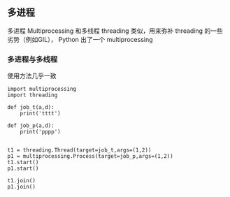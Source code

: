## 多进程
多进程 Multiprocessing 和多线程 threading 类似，用来弥补 threading 的一些劣势（例如GIL）， Python 出了一个 multiprocessing

### 多进程与多线程
使用方法几乎一致
```
import multiprocessing
import threading

def job_t(a,d):
    print('tttt')

def job_p(a,d):
    print('pppp')


t1 = threading.Thread(target=job_t,args=(1,2))
p1 = multiprocessing.Process(target=job_p,args=(1,2))
t1.start()
p1.start()

t1.join()
p1.join()
```
